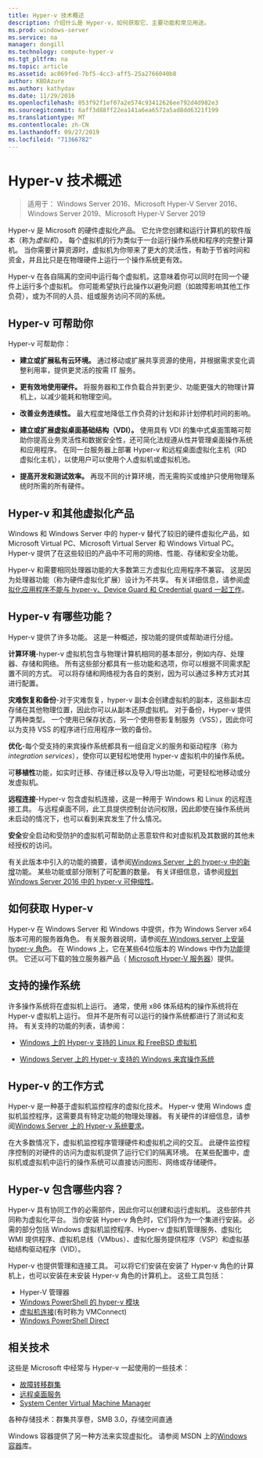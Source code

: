 ```yaml
---
title: Hyper-v 技术概述
description: 介绍什么是 Hyper-v，如何获取它、主要功能和常见用途。
ms.prod: windows-server
ms.service: na
manager: dongill
ms.technology: compute-hyper-v
ms.tgt_pltfrm: na
ms.topic: article
ms.assetid: ac069fed-7bf5-4cc3-aff5-25a2766040b8
author: KBDAzure
ms.author: kathydav
ms.date: 11/29/2016
ms.openlocfilehash: 053f92f1ef07a2e574c93412626ee792d4d982e3
ms.sourcegitcommit: 6aff3d88ff22ea141a6ea6572a5ad8dd6321f199
ms.translationtype: MT
ms.contentlocale: zh-CN
ms.lasthandoff: 09/27/2019
ms.locfileid: "71366782"
---
```

# <a name="hyper-v-technology-overview"></a>Hyper-v 技术概述

>适用于： Windows Server 2016、Microsoft Hyper-V Server 2016、Windows Server 2019、Microsoft Hyper-V Server 2019

Hyper-v 是 Microsoft 的硬件虚拟化产品。 它允许您创建和运行计算机的软件版本（称为*虚拟机*）。 每个虚拟机的行为类似于一台运行操作系统和程序的完整计算机。 当你需要计算资源时，虚拟机为你带来了更大的灵活性，有助于节省时间和资金，并且比只是在物理硬件上运行一个操作系统更有效。

Hyper-v 在各自隔离的空间中运行每个虚拟机，这意味着你可以同时在同一个硬件上运行多个虚拟机。 你可能希望执行此操作以避免问题（如故障影响其他工作负荷），或为不同的人员、组或服务访问不同的系统。

## <a name="some-ways-hyper-v-can-help-you"></a>Hyper-v 可帮助你

Hyper-v 可帮助你：

- **建立或扩展私有云环境。** 通过移动或扩展共享资源的使用，并根据需求变化调整利用率，提供更灵活的按需 IT 服务。

- **更有效地使用硬件。** 将服务器和工作负载合并到更少、功能更强大的物理计算机上，以减少能耗和物理空间。

- **改善业务连续性。** 最大程度地降低工作负荷的计划和非计划停机时间的影响。

- **建立或扩展虚拟桌面基础结构（VDI）。** 使用具有 VDI 的集中式桌面策略可帮助你提高业务灵活性和数据安全性，还可简化法规遵从性并管理桌面操作系统和应用程序。 在同一台服务器上部署 Hyper-v 和远程桌面虚拟化主机（RD 虚拟化主机），以使用户可以使用个人虚拟机或虚拟机池。

- **提高开发和测试效率。** 再现不同的计算环境，而无需购买或维护只使用物理系统时所需的所有硬件。

## <a name="hyper-v-and-other-virtualization-products"></a>Hyper-v 和其他虚拟化产品

Windows 和 Windows Server 中的 hyper-v 替代了较旧的硬件虚拟化产品，如 Microsoft Virtual PC、Microsoft Virtual Server 和 Windows Virtual PC。 Hyper-v 提供了在这些较旧的产品中不可用的网络、性能、存储和安全功能。

Hyper-v 和需要相同处理器功能的大多数第三方虚拟化应用程序不兼容。 这是因为处理器功能（称为硬件虚拟化扩展）设计为不共享。 有关详细信息，请参阅[虚拟化应用程序不能与 hyper-v、Device Guard 和 Credential guard 一起工作](https://support.microsoft.com/kb/3204980)。

## <a name="what-features-does-hyper-v-have"></a>Hyper-v 有哪些功能？

Hyper-v 提供了许多功能。 这是一种概述，按功能的提供或帮助进行分组。

**计算环境**-hyper-v 虚拟机包含与物理计算机相同的基本部分，例如内存、处理器、存储和网络。 所有这些部分都具有一些功能和选项，你可以根据不同需求配置不同的方式。 可以将存储和网络视为各自的类别，因为可以通过多种方式对其进行配置。

**灾难恢复和备份**-对于灾难恢复，hyper-v 副本会创建虚拟机的副本，这些副本应存储在其他物理位置，因此你可以从副本还原虚拟机。 对于备份，Hyper-v 提供了两种类型。 一个使用已保存状态，另一个使用卷影复制服务（VSS），因此你可以为支持 VSS 的程序进行应用程序一致的备份。

**优化**-每个受支持的来宾操作系统都具有一组自定义的服务和驱动程序（称为*integration services*），使你可以更轻松地使用 hyper-v 虚拟机中的操作系统。

可**移植性**功能，如实时迁移、存储迁移以及导入/导出功能，可更轻松地移动或分发虚拟机。

**远程连接**-Hyper-v 包含虚拟机连接，这是一种用于 Windows 和 Linux 的远程连接工具。 与远程桌面不同，此工具提供控制台访问权限，因此即使在操作系统尚未启动的情况下，也可以看到来宾发生了什么情况。

**安全**安全启动和受防护的虚拟机可帮助防止恶意软件和对虚拟机及其数据的其他未经授权的访问。

有关此版本中引入的功能的摘要，请参阅[Windows Server 上的 hyper-v 中的新增](What-s-new-in-Hyper-V-on-Windows.md)功能。 某些功能或部分限制了可配置的数量。 有关详细信息，请参阅[规划 Windows Server 2016 中的 hyper-v 可伸缩性](plan/Plan-for-Hyper-V-scalability-in-Windows-Server-2016.md)。

## <a name="how-to-get-hyper-v"></a>如何获取 Hyper-v

Hyper-v 在 Windows Server 和 Windows 中提供，作为 Windows Server x64 版本可用的服务器角色。 有关服务器说明，请参阅[在 Windows server 上安装 hyper-v 角色](get-started/Install-the-Hyper-V-role-on-Windows-Server.md)。 在 Windows 上，它在某些64位版本的 Windows 中作为[功能](https://docs.microsoft.com/virtualization/hyper-v-on-windows/index)提供。 它还以可下载的独立服务器产品（ [Microsoft Hyper-V 服务器](https://www.microsoft.com/evalcenter/evaluate-hyper-v-server-2019)）提供。

## <a name="supported-operating-systems"></a>支持的操作系统

许多操作系统将在虚拟机上运行。 通常，使用 x86 体系结构的操作系统将在 Hyper-v 虚拟机上运行。 但并不是所有可以运行的操作系统都进行了测试和支持。 有关支持的功能的列表，请参阅：

- [Windows 上的 Hyper-v 支持的 Linux 和 FreeBSD 虚拟机](Supported-Linux-and-FreeBSD-virtual-machines-for-Hyper-V-on-Windows.md)

- [Windows Server 上的 Hyper-v 支持的 Windows 来宾操作系统](Supported-Windows-guest-operating-systems-for-Hyper-V-on-Windows.md)

## <a name="how-hyper-v-works"></a>Hyper-v 的工作方式

Hyper-v 是一种基于虚拟机监控程序的虚拟化技术。 Hyper-v 使用 Windows 虚拟机监控程序，这需要具有特定功能的物理处理器。 有关硬件的详细信息，请参阅[Windows Server 上的 Hyper-v 系统要求](System-requirements-for-Hyper-V-on-Windows.md)。

在大多数情况下，虚拟机监控程序管理硬件和虚拟机之间的交互。 此硬件监控程序控制的对硬件的访问为虚拟机提供了运行它们的隔离环境。 在某些配置中，虚拟机或虚拟机中运行的操作系统可以直接访问图形、网络或存储硬件。

## <a name="what-does-hyper-v-consist-of"></a>Hyper-v 包含哪些内容？

Hyper-v 具有协同工作的必需部件，因此你可以创建和运行虚拟机。 这些部件共同称为虚拟化平台。 当你安装 Hyper-v 角色时，它们将作为一个集进行安装。 必需的部分包括 Windows 虚拟机监控程序、Hyper-v 虚拟机管理服务、虚拟化 WMI 提供程序、虚拟机总线（VMbus）、虚拟化服务提供程序（VSP）和虚拟基础结构驱动程序（VID）。

Hyper-v 也提供管理和连接工具。 可以将它们安装在安装了 Hyper-v 角色的计算机上，也可以安装在未安装 Hyper-v 角色的计算机上。 这些工具包括：

- Hyper-V 管理器
- [Windows PowerShell 的 hyper-v 模块](https://docs.microsoft.com/powershell/module/hyper-v/index)
- [虚拟机连接](https://docs.microsoft.com/windows-server/virtualization/hyper-v/learn-more/hyper-v-virtual-machine-connect)\(有时称为 VMConnect\)
- [Windows PowerShell Direct](manage/Manage-Windows-virtual-machines-with-PowerShell-Direct.md)

## <a name="related-technologies"></a>相关技术

这些是 Microsoft 中经常与 Hyper-v 一起使用的一些技术：

- [故障转移群集](../../failover-clustering/whats-new-in-failover-clustering.md)
- [远程桌面服务](../../remote/remote-desktop-services/Host-desktops-and-apps-in-Remote-Desktop-Services.md)
- [System Center Virtual Machine Manager](https://docs.microsoft.com/system-center/vmm/overview)

各种存储技术：群集共享卷，SMB 3.0，存储空间直通

Windows 容器提供了另一种方法来实现虚拟化。 请参阅 MSDN 上的[Windows 容器](https://docs.microsoft.com/virtualization/windowscontainers/index)库。

